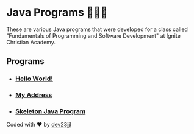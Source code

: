 # Java Programs 🧑🏼‍💻
These are various Java programs that were developed for a class called "Fundamentals of Programming and Software Development" at Ignite Christian Academy.

## Programs

- ### [Hello World!](https://github.com/dev23jjl/JavaPrograms/blob/main/HelloWorld.java)
- ### [My Address](https://github.com/dev23jjl/JavaPrograms/blob/main/MyAddress.java)
- ### [Skeleton Java Program](https://github.com/dev23jjl/JavaPrograms/blob/main/SkeletonCode.java)

Coded with ❤️ by [dev23jjl](https://github.com/dev23jjl)